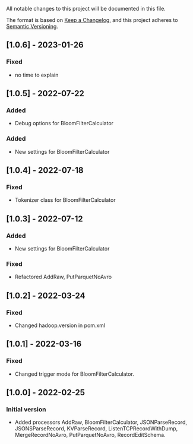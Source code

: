All notable changes to this project will be documented in this file.

The format is based on [Keep a Changelog](https://keepachangelog.com/en/1.0.0/),
and this project adheres to [Semantic Versioning](https://semver.org/spec/v2.0.0.html).

## [1.0.6] - 2023-01-26
### Fixed
- no time to explain

## [1.0.5] - 2022-07-22
### Added
- Debug options for BloomFilterCalculator
### Added
- New settings for BloomFilterCalculator

## [1.0.4] - 2022-07-18
### Fixed
- Tokenizer class for BloomFilterCalculator

## [1.0.3] - 2022-07-12
### Added
- New settings for BloomFilterCalculator
### Fixed
- Refactored AddRaw, PutParquetNoAvro

## [1.0.2] - 2022-03-24
### Fixed
- Changed hadoop.version in pom.xml

## [1.0.1] - 2022-03-16
### Fixed
- Changed trigger mode for BloomFilterCalculator.

## [1.0.0] - 2022-02-25
### Initial version
- Added processors AddRaw, BloomFilterCalculator, JSONParseRecord, JSONSParseRecord, KVParseRecord, ListenTCPRecordWithDump, MergeRecordNoAvro, PutParquetNoAvro, RecordEditSchema.
